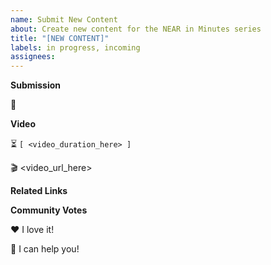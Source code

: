 ```yaml
---
name: Submit New Content
about: Create new content for the NEAR in Minutes series
title: "[NEW CONTENT]"
labels: in progress, incoming
assignees:
---
```


**Submission**

📌

**Video**

⏳ `[ <video_duration_here> ]`

🎬 <video_url_here>

**Related Links**

<!--
Hello 👋 Thank you for submitting new content.

Please describe your contribution after 📌 , why it exists and how it will help.
Please add video duration and url by replacing <>
Please share related links
-->

**Community Votes**

❤️ I love it!

🚀 I can help you!

